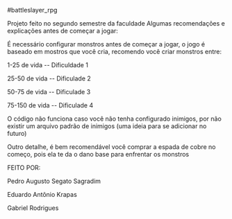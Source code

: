 #battleslayer_rpg

Projeto feito no segundo semestre da faculdade
Algumas recomendações e explicações antes de começar a jogar:

É necessário configurar monstros antes de começar a jogar, o jogo é baseado em mostros que você cria, recomendo você criar monstros entre:

1-25 de vida -- Dificuldade 1

25-50 de vida -- Dificulade 2

50-75 de vida -- Dificulade 3

75-150 de vida -- Dificulade 4

O código não funciona caso você não tenha configurado inimigos, por não existir um arquivo padrão de inimigos (uma ideia para se adicionar no futuro)

Outro detalhe, é bem recomendável você comprar a espada de cobre no começo, pois ela te da o dano base para enfrentar os monstros

FEITO POR:

Pedro Augusto Segato Sagradim

Eduardo Antônio Krapas

Gabriel Rodrigues
